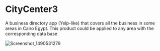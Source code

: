 # CityCenter3

A business directory app (Yelp-like) that covers all the business in some areas in Cairo Egypt.
This product could be applied to any area with the corresponding data base

![Screenshot_1490531279](https://user-images.githubusercontent.com/22953976/194739017-111d1cab-f357-44e2-902d-d6d70c690c88.png)
